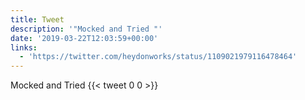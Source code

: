 ```yaml
---
title: Tweet
description: '"Mocked and Tried "'
date: '2019-03-22T12:03:59+00:00'
links:
  - 'https://twitter.com/heydonworks/status/1109021979116478464'
---
```

Mocked and Tried 
      {{< tweet 0 0 >}}
    
